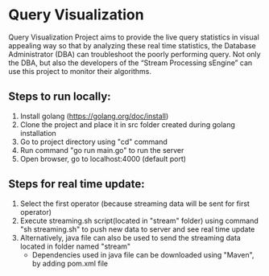 # Query Visualization

Query Visualization Project aims to provide the live query statistics in visual appealing way so that by analyzing these real time statistics, the Database Administrator (DBA) can troubleshoot the poorly performing query. Not only the DBA, but also the developers of the “Stream Processing sEngine” can use this project to monitor their algorithms.

## Steps to run locally:

1. Install golang (https://golang.org/doc/install)
2. Clone the project and place it in src folder created during golang installation
3. Go to project directory using "cd" command
4. Run command "go run main.go" to run the server
5. Open browser, go to localhost:4000 (default port)

## Steps for real time update:

1. Select the first operator (because streaming data will be sent for first operator)
2. Execute streaming.sh script(located in "stream" folder) using command "sh streaming.sh" to push new data to server and see real time update
3. Alternatively, java file can also be used to send the streaming data located in folder named "stream"
   - Dependencies used in java file can be downloaded using "Maven", by adding pom.xml file
